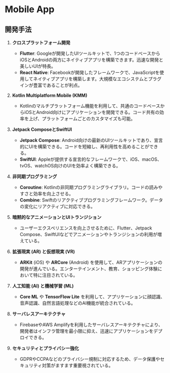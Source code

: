 # Mobile App

## 開発手法

1. **クロスプラットフォーム開発**
   - **Flutter**: Googleが開発したUIツールキットで、1つのコードベースからiOSとAndroidの両方にネイティブアプリを構築できます。迅速な開発と美しいUIが特長。
   - **React Native**: Facebookが開発したフレームワークで、JavaScriptを使用してネイティブアプリを構築します。大規模なエコシステムとプラグインが豊富であることが利点。

2. **Kotlin Multiplatform Mobile (KMM)**
   - Kotlinのマルチプラットフォーム機能を利用して、共通のコードベースからiOSとAndroid向けにアプリケーションを開発できる。コード共有の効率を上げ、プラットフォームごとのカスタマイズも可能。

3. **Jetpack ComposeとSwiftUI**
   - **Jetpack Compose**: Android向けの最新のUIツールキットであり、宣言的にUIを構築できる。コードを短縮し、再利用性を高めることができる。
   - **SwiftUI**: Appleが提供する宣言的なフレームワークで、iOS、macOS、tvOS、watchOS向けのUIを効率よく構築できる。

4. **非同期プログラミング**
   - **Coroutine**: Kotlinの非同期プログラミングライブラリ。コードの読みやすさと効率を向上させる。
   - **Combine**: Swiftのリアクティブプログラミングフレームワーク。データの変化にリアクティブに対応できる。

5. **暗黙的なアニメーションとUIトランジション**
   - ユーザーエクスペリエンスを向上させるために、Flutter、Jetpack Compose、SwiftUIなどでアニメーションやトランジションの利用が増えている。

6. **拡張現実 (AR) と仮想現実 (VR)**
   - **ARKit** (iOS) や **ARCore** (Android) を使用して、ARアプリケーションの開発が進んでいる。エンターテインメント、教育、ショッピング体験において特に注目されている。

7. **人工知能 (AI) と機械学習 (ML)**
   - **Core ML** や **TensorFlow Lite** を利用して、アプリケーションに顔認識、音声認識、自然言語処理などのAI機能が統合されている。

8. **サーバレスアーキテクチャ**
   - FirebaseやAWS Amplifyを利用したサーバレスアーキテクチャにより、開発者はインフラ管理を最小限に抑え、迅速にアプリケーションをデプロイできる。

9. **セキュリティとプライバシー強化**
   - GDPRやCCPAなどのプライバシー規制に対応するため、データ保護やセキュリティ対策がますます重要視されている。
